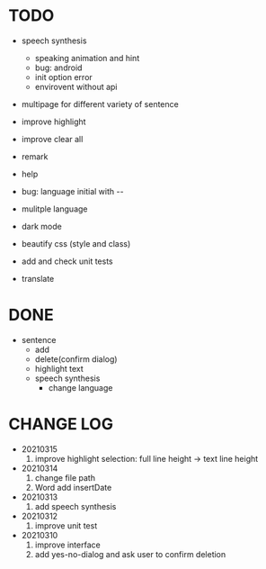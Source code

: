 
# TODO

- speech synthesis
  - speaking animation and hint
  - bug: android
  - init option error
  - envirovent without api
- multipage for different variety of sentence
- improve highlight
- improve clear all
- remark
- help
- bug: language initial with --

- mulitple language
- dark mode
- beautify css (style and class)
- add and check unit tests

- translate

# DONE

- sentence
  - add
  - delete(confirm dialog)
  - highlight text
  - speech synthesis
    - change language

# CHANGE LOG

- 20210315
  1. improve highlight selection: full line height -> text line height
- 20210314
  1. change file path
  2. Word add insertDate
- 20210313
  1. add speech synthesis
- 20210312
  1. improve unit test
- 20210310
  1. improve interface
  2. add yes-no-dialog and ask user to confirm deletion
